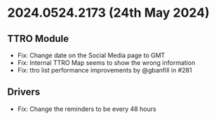 # 2024.0524.2173 (24th May 2024)

## TTRO Module
- Fix: Change date on the Social Media page to GMT
- Fix: Internal TTRO Map seems to show the wrong information 
- Fix: ttro list performance improvements by @gbanfill in #281

## Drivers
- Fix: Change the reminders to be every 48 hours 
